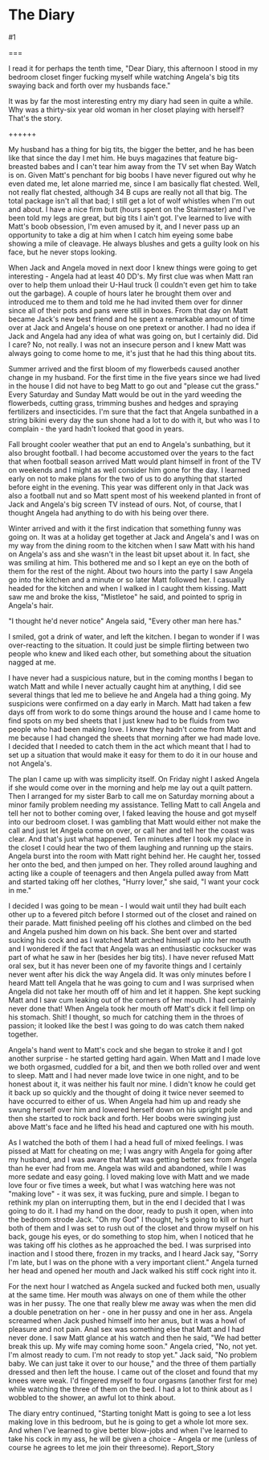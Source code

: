 The Diary
=========
#1 

===

I read it for perhaps the tenth time, "Dear Diary, this afternoon I stood in my bedroom closet finger fucking myself while watching Angela's big tits swaying back and forth over my husbands face." 

It was by far the most interesting entry my diary had seen in quite a while. Why was a thirty-six year old woman in her closet playing with herself? That's the story. 

++++++ 

My husband has a thing for big tits, the bigger the better, and he has been like that since the day I met him. He buys magazines that feature big-breasted babes and I can't tear him away from the TV set when Bay Watch is on. Given Matt's penchant for big boobs I have never figured out why he even dated me, let alone married me, since I am basically flat chested. Well, not really flat chested, although 34 B cups are really not all that big. The total package isn't all that bad; I still get a lot of wolf whistles when I'm out and about. I have a nice firm butt (hours spent on the Stairmaster) and I've been told my legs are great, but big tits I ain't got. I've learned to live with Matt's boob obsession, I'm even amused by it, and I never pass up an opportunity to take a dig at him when I catch him eyeing some babe showing a mile of cleavage. He always blushes and gets a guilty look on his face, but he never stops looking. 

When Jack and Angela moved in next door I knew things were going to get interesting - Angela had at least 40 DD's. My first clue was when Matt ran over to help them unload their U-Haul truck (I couldn't even get him to take out the garbage). A couple of hours later he brought them over and introduced me to them and told me he had invited them over for dinner since all of their pots and pans were still in boxes. From that day on Matt became Jack's new best friend and he spent a remarkable amount of time over at Jack and Angela's house on one pretext or another. I had no idea if Jack and Angela had any idea of what was going on, but I certainly did. Did I care? No, not really. I was not an insecure person and I knew Matt was always going to come home to me, it's just that he had this thing about tits. 

Summer arrived and the first bloom of my flowerbeds caused another change in my husband. For the first time in the five years since we had lived in the house I did not have to beg Matt to go out and "please cut the grass." Every Saturday and Sunday Matt would be out in the yard weeding the flowerbeds, cutting grass, trimming bushes and hedges and spraying fertilizers and insecticides. I'm sure that the fact that Angela sunbathed in a string bikini every day the sun shone had a lot to do with it, but who was I to complain - the yard hadn't looked that good in years. 

Fall brought cooler weather that put an end to Angela's sunbathing, but it also brought football. I had become accustomed over the years to the fact that when football season arrived Matt would plant himself in front of the TV on weekends and I might as well consider him gone for the day. I learned early on not to make plans for the two of us to do anything that started before eight in the evening. This year was different only in that Jack was also a football nut and so Matt spent most of his weekend planted in front of Jack and Angela's big screen TV instead of ours. Not, of course, that I thought Angela had anything to do with his being over there. 

Winter arrived and with it the first indication that something funny was going on. It was at a holiday get together at Jack and Angela's and I was on my way from the dining room to the kitchen when I saw Matt with his hand on Angela's ass and she wasn't in the least bit upset about it. In fact, she was smiling at him. This bothered me and so I kept an eye on the both of them for the rest of the night. About two hours into the party I saw Angela go into the kitchen and a minute or so later Matt followed her. I casually headed for the kitchen and when I walked in I caught them kissing. Matt saw me and broke the kiss, "Mistletoe" he said, and pointed to sprig in Angela's hair. 

"I thought he'd never notice" Angela said, "Every other man here has." 

I smiled, got a drink of water, and left the kitchen. I began to wonder if I was over-reacting to the situation. It could just be simple flirting between two people who knew and liked each other, but something about the situation nagged at me. 

I have never had a suspicious nature, but in the coming months I began to watch Matt and while I never actually caught him at anything, I did see several things that led me to believe he and Angela had a thing going. My suspicions were confirmed on a day early in March. Matt had taken a few days off from work to do some things around the house and I came home to find spots on my bed sheets that I just knew had to be fluids from two people who had been making love. I knew they hadn't come from Matt and me because I had changed the sheets that morning after we had made love. I decided that I needed to catch them in the act which meant that I had to set up a situation that would make it easy for them to do it in our house and not Angela's. 

The plan I came up with was simplicity itself. On Friday night I asked Angela if she would come over in the morning and help me lay out a quilt pattern. Then I arranged for my sister Barb to call me on Saturday morning about a minor family problem needing my assistance. Telling Matt to call Angela and tell her not to bother coming over, I faked leaving the house and got myself into our bedroom closet. I was gambling that Matt would either not make the call and just let Angela come on over, or call her and tell her the coast was clear. And that's just what happened. Ten minutes after I took my place in the closet I could hear the two of them laughing and running up the stairs. Angela burst into the room with Matt right behind her. He caught her, tossed her onto the bed, and then jumped on her. They rolled around laughing and acting like a couple of teenagers and then Angela pulled away from Matt and started taking off her clothes, "Hurry lover," she said, "I want your cock in me." 

I decided I was going to be mean - I would wait until they had built each other up to a fevered pitch before I stormed out of the closet and rained on their parade. Matt finished peeling off his clothes and climbed on the bed and Angela pushed him down on his back. She bent over and started sucking his cock and as I watched Matt arched himself up into her mouth and I wondered if the fact that Angela was an enthusiastic cocksucker was part of what he saw in her (besides her big tits). I have never refused Matt oral sex, but it has never been one of my favorite things and I certainly never went after his dick the way Angela did. It was only minutes before I heard Matt tell Angela that he was going to cum and I was surprised when Angela did not take her mouth off of him and let it happen. She kept sucking Matt and I saw cum leaking out of the corners of her mouth. I had certainly never done that! When Angela took her mouth off Matt's dick it fell limp on his stomach. Shit! I thought, so much for catching them in the throes of passion; it looked like the best I was going to do was catch them naked together. 

Angela's hand went to Matt's cock and she began to stroke it and I got another surprise - he started getting hard again. When Matt and I made love we both orgasmed, cuddled for a bit, and then we both rolled over and went to sleep. Matt and I had never made love twice in one night, and to be honest about it, it was neither his fault nor mine. I didn't know he could get it back up so quickly and the thought of doing it twice never seemed to have occurred to either of us. When Angela had him up and ready she swung herself over him and lowered herself down on his upright pole and then she started to rock back and forth. Her boobs were swinging just above Matt's face and he lifted his head and captured one with his mouth. 

As I watched the both of them I had a head full of mixed feelings. I was pissed at Matt for cheating on me; I was angry with Angela for going after my husband, and I was aware that Matt was getting better sex from Angela than he ever had from me. Angela was wild and abandoned, while I was more sedate and easy going. I loved making love with Matt and we made love four or five times a week, but what I was watching here was not "making love" - it was sex, it was fucking, pure and simple. I began to rethink my plan on interrupting them, but in the end I decided that I was going to do it. I had my hand on the door, ready to push it open, when into the bedroom strode Jack. "Oh my God" I thought, he's going to kill or hurt both of them and I was set to rush out of the closet and throw myself on his back, gouge his eyes, or do something to stop him, when I noticed that he was taking off his clothes as he approached the bed. I was surprised into inaction and I stood there, frozen in my tracks, and I heard Jack say, "Sorry I'm late, but I was on the phone with a very important client." Angela turned her head and opened her mouth and Jack walked his stiff cock right into it. 

For the next hour I watched as Angela sucked and fucked both men, usually at the same time. Her mouth was always on one of them while the other was in her pussy. The one that really blew me away was when the men did a double penetration on her - one in her pussy and one in her ass. Angela screamed when Jack pushed himself into her anus, but it was a howl of pleasure and not pain. Anal sex was something else that Matt and I had never done. I saw Matt glance at his watch and then he said, "We had better break this up. My wife may coming home soon." Angela cried, "No, not yet. I'm almost ready to cum. I'm not ready to stop yet." Jack said, "No problem baby. We can just take it over to our house," and the three of them partially dressed and then left the house. I came out of the closet and found that my knees were weak. I'd fingered myself to four orgasms (another first for me) while watching the three of them on the bed. I had a lot to think about as I wobbled to the shower, an awful lot to think about. 

The diary entry continued, "Starting tonight Matt is going to see a lot less making love in this bedroom, but he is going to get a whole lot more sex. And when I've learned to give better blow-jobs and when I've learned to take his cock in my ass, he will be given a choice - Angela or me (unless of course he agrees to let me join their threesome). Report_Story 
